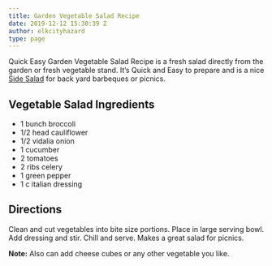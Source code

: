 ```yaml
---
title: Garden Vegetable Salad Recipe
date: 2019-12-12 15:30:39 Z
author: elkcityhazard
type: page
---
```


Quick Easy Garden Vegetable Salad Recipe is a fresh salad directly from the garden or fresh vegetable stand. It&#8217;s Quick and Easy to prepare and is a nice [Side Salad][1] for back yard barbeques or picnics.

## Vegetable Salad Ingredients

  * 1 bunch broccoli
  * 1/2 head cauliflower
  * 1/2 vidalia onion
  * 1 cucumber
  * 2 tomatoes
  * 2 ribs celery
  * 1 green pepper
  * 1 c italian dressing

## Directions

Clean and cut vegetables into bite size portions. Place in large serving bowl. Add dressing and stir. Chill and serve. Makes a great salad for picnics.

**Note:** Also can add cheese cubes or any other vegetable you like.

 [1]: /wordpress/vegetables-and-salad-recipes/